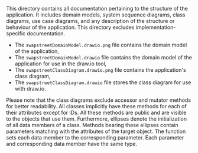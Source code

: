 This directory contains all documentation pertaining to the structure of the application. It includes domain models, system sequence diagrams, class diagrams, use case diagrams, and any description of the structure or behaviour of the application. This directory excludes implementation-specific documentation.
* The `swapstreetDomainModel.drawio.png` file contains the domain model of the application,
* The `swapstreetDomainModel.drawio` file contains the domain model of the application for use in the draw.io tool,
* The `swapstreetClassDiagram.drawio.png` file contains the application's class diagram,
* The `swapstreetClassDiagram.drawio` file stores the class diagram for use with draw.io.

Please note that the class diagrams exclude accessor and mutator methods for better readability. All classes implicitly have these methods for each of their attributes except for IDs. All these methods are public and are visible to the objects that use them. Furthermore, ellipses denote the initialization of all data members of a class. Methods bearing these ellipses contain parameters matching with the attributes of the target object. The function sets each data member to the corresponding parameter. Each parameter and corresponding data member have the same type.